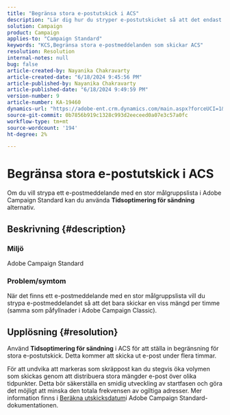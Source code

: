```yaml
---
title: "Begränsa stora e-postutskick i ACS"
description: "Lär dig hur du stryper e-postutskicket så att det endast skickar en viss mängd per timme (samma som påfyllnader i Adobe Campaign Classic)."
solution: Campaign
product: Campaign
applies-to: "Campaign Standard"
keywords: "KCS,Begränsa stora e-postmeddelanden som skickar ACS"
resolution: Resolution
internal-notes: null
bug: false
article-created-by: Nayanika Chakravarty
article-created-date: "6/18/2024 9:45:56 PM"
article-published-by: Nayanika Chakravarty
article-published-date: "6/18/2024 9:49:59 PM"
version-number: 9
article-number: KA-19460
dynamics-url: "https://adobe-ent.crm.dynamics.com/main.aspx?forceUCI=1&pagetype=entityrecord&etn=knowledgearticle&id=5ecff31f-bc2d-ef11-840a-000d3a5b439f"
source-git-commit: 0b7856b919c1328c993d2eeceed0a07e3c57a0fc
workflow-type: tm+mt
source-wordcount: '194'
ht-degree: 2%

---
```


# Begränsa stora e-postutskick i ACS


Om du vill strypa ett e-postmeddelande med en stor målgruppslista i Adobe Campaign Standard kan du använda <b>Tidsoptimering för sändning</b> alternativ.

## Beskrivning {#description}


### <b>Miljö</b>

Adobe Campaign Standard

### <b>Problem/symtom</b>

När det finns ett e-postmeddelande med en stor målgruppslista vill du strypa e-postmeddelandet så att det bara skickar en viss mängd per timme (samma som påfyllnader i Adobe Campaign Classic).


## Upplösning {#resolution}


Använd <b>Tidsoptimering för sändning</b> i ACS för att ställa in begränsning för stora e-postutskick. Detta kommer att skicka ut e-post under flera timmar.

För att undvika att markeras som skräppost kan du stegvis öka volymen som skickas genom att distribuera stora mängder e-post över olika tidpunkter. Detta bör säkerställa en smidig utveckling av startfasen och göra det möjligt att minska den totala frekvensen av ogiltiga adresser. Mer information finns i [Beräkna utskicksdatum](https://experienceleague.adobe.com/docs/campaign-standard/using/testing-and-sending/scheduling-messages/computing-the-sending-date.html)i Adobe Campaign Standard-dokumentationen.


